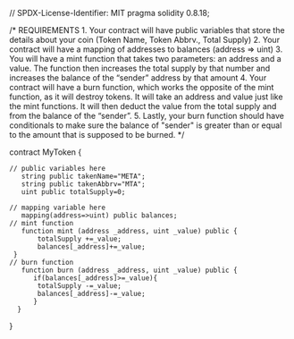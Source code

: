 // SPDX-License-Identifier: MIT
pragma solidity 0.8.18;

/*
       REQUIREMENTS
    1. Your contract will have public variables that store the details about your coin (Token Name, Token Abbrv., Total Supply)
    2. Your contract will have a mapping of addresses to balances (address => uint)
    3. You will have a mint function that takes two parameters: an address and a value. 
       The function then increases the total supply by that number and increases the balance 
       of the “sender” address by that amount
    4. Your contract will have a burn function, which works the opposite of the mint function, as it will destroy tokens. 
       It will take an address and value just like the mint functions. It will then deduct the value from the total supply 
       and from the balance of the “sender”.
    5. Lastly, your burn function should have conditionals to make sure the balance of "sender" is greater than or equal 
       to the amount that is supposed to be burned.
*/

contract MyToken {

    // public variables here
       string public takenName="META";
       string public takenAbbrv="MTA";
       uint public totalSupply=0;

    // mapping variable here
       mapping(address=>uint) public balances;
    // mint function
       function mint (address _address, uint _value) public {
           totalSupply +=_value;
           balances[_address]+=_value;
     }
    // burn function
       function burn (address _address, uint _value) public {
          if(balances[_address]>=_value){
           totalSupply -=_value;
           balances[_address]-=_value;
          }
      }
}

